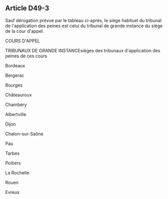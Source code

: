 Article D49-3
----
Sauf dérogation prévue par le tableau ci-après, le siège habituel du tribunal de
l'application des peines est celui du tribunal de grande instance du siège de la
cour d'appel.

COURS D'APPEL

TRIBUNAUX DE GRANDE INSTANCEsièges des tribunaux d'application des peines de ces
cours

Bordeaux

Bergerac

Bourges

Châteauroux

Chambéry

Albertville

Dijon

Chalon-sur-Saône

Pau

Tarbes

Poitiers

La Rochelle

Rouen

Evreux
